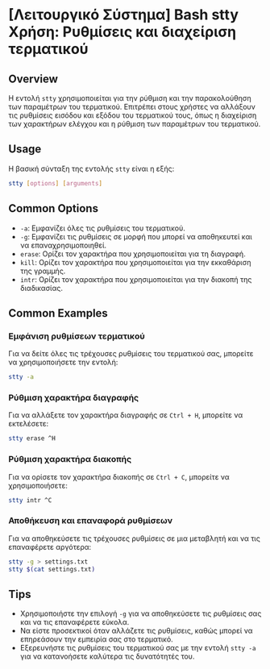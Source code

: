 # [Λειτουργικό Σύστημα] Bash stty Χρήση: Ρυθμίσεις και διαχείριση τερματικού

## Overview
Η εντολή `stty` χρησιμοποιείται για την ρύθμιση και την παρακολούθηση των παραμέτρων του τερματικού. Επιτρέπει στους χρήστες να αλλάξουν τις ρυθμίσεις εισόδου και εξόδου του τερματικού τους, όπως η διαχείριση των χαρακτήρων ελέγχου και η ρύθμιση των παραμέτρων του τερματικού.

## Usage
Η βασική σύνταξη της εντολής `stty` είναι η εξής:

```bash
stty [options] [arguments]
```

## Common Options
- `-a`: Εμφανίζει όλες τις ρυθμίσεις του τερματικού.
- `-g`: Εμφανίζει τις ρυθμίσεις σε μορφή που μπορεί να αποθηκευτεί και να επαναχρησιμοποιηθεί.
- `erase`: Ορίζει τον χαρακτήρα που χρησιμοποιείται για τη διαγραφή.
- `kill`: Ορίζει τον χαρακτήρα που χρησιμοποιείται για την εκκαθάριση της γραμμής.
- `intr`: Ορίζει τον χαρακτήρα που χρησιμοποιείται για την διακοπή της διαδικασίας.

## Common Examples
### Εμφάνιση ρυθμίσεων τερματικού
Για να δείτε όλες τις τρέχουσες ρυθμίσεις του τερματικού σας, μπορείτε να χρησιμοποιήσετε την εντολή:

```bash
stty -a
```

### Ρύθμιση χαρακτήρα διαγραφής
Για να αλλάξετε τον χαρακτήρα διαγραφής σε `Ctrl + H`, μπορείτε να εκτελέσετε:

```bash
stty erase ^H
```

### Ρύθμιση χαρακτήρα διακοπής
Για να ορίσετε τον χαρακτήρα διακοπής σε `Ctrl + C`, μπορείτε να χρησιμοποιήσετε:

```bash
stty intr ^C
```

### Αποθήκευση και επαναφορά ρυθμίσεων
Για να αποθηκεύσετε τις τρέχουσες ρυθμίσεις σε μια μεταβλητή και να τις επαναφέρετε αργότερα:

```bash
stty -g > settings.txt
stty $(cat settings.txt)
```

## Tips
- Χρησιμοποιήστε την επιλογή `-g` για να αποθηκεύσετε τις ρυθμίσεις σας και να τις επαναφέρετε εύκολα.
- Να είστε προσεκτικοί όταν αλλάζετε τις ρυθμίσεις, καθώς μπορεί να επηρεάσουν την εμπειρία σας στο τερματικό.
- Εξερευνήστε τις ρυθμίσεις του τερματικού σας με την εντολή `stty -a` για να κατανοήσετε καλύτερα τις δυνατότητές του.
